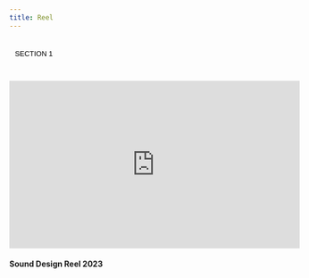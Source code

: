```yaml
---
title: Reel
---
```


<!-- <section>
  <iframe class="image main" width="520" height="300" src="https://www.youtube.com/embed/SC0Ub0Q9SoM" frameborder="0" allowfullscreen></iframe>
	<h4>Sound Design Reel 2023</h4> 
</section>
 -->
<!-- <button class="accordion">Section 1</button>
<div class="panel">
  <p>Lorem ipsum dolor sit amet, consectetur adipisicing elit, sed do eiusmod tempor incididunt ut labore et dolore magna aliqua. Ut enim ad minim veniam, quis nostrud exercitation ullamco laboris nisi ut aliquip ex ea commodo consequat.</p>
  <section>
  <iframe class="image main" width="520" height="300" src="https://www.youtube.com/embed/SC0Ub0Q9SoM" frameborder="0" allowfullscreen></iframe>
	<h4>Sound Design Reel 2023</h4> 
</section>
</div> -->
<html>
<head>
<meta name="viewport" content="width=device-width, initial-scale=1">
<style>
.accordion {
	@include vendor('appearance', 'none');
		@include vendor('transition', 'background-color #{_duration(transition)} ease-in-out, color #{_duration(transition)} ease-in-out');
        background: transparent;
  border: none;
  margin: 10px auto 0;
  display: block;
  font-size: 20px;
  outline: none;
  position: relative;
  transition: 0.3s;
  padding: 10px;
		background-color: transparent;
		border-radius: _size(border-radius);
		border: 0;
		
		box-shadow: inset 0 0 0 _size(border-width) _palette(border);
		color: _palette(fg-bold) !important;
		cursor: pointer;
		display: inline-block;
		font-size: 0.8rem;
		font-weight: _font(weight);
		height: _size(element-height);
		letter-spacing: _font(letter-spacing);
		line-height: _size(element-height);
		outline: 0;
		padding: 0 1.25rem 0 (1.25rem + (_font(letter-spacing) * 0.5));
		text-align: center;
		text-decoration: none;
		text-transform: uppercase;
		white-space: nowrap;
}

.accordion:before{
  content: '';
  border-bottom: 1px solid #000;
  padding: 0 10px;
  position: absolute;
  bottom: 0;
  left: 0;
  right: 0;
  margin: 0 auto;
  width: 0;
  transition: 0.3s;
}

.accordion:hover:before {
  width: 100%;
  padding: 0;
}
.active, .accordion:hover {
  background-color: #ccc;
}
	

.panel {
  padding: 0 18px;
  background-color: transparent;
  max-height: 0;
  overflow: hidden;
  transition: max-height 0.2s ease-out;
}
</style>
</head>
<body>

<button class="accordion">Section 1</button>
<div class="panel">
<br>
  <section>
  <iframe class="image main" width="520" height="300" src="https://www.youtube.com/embed/SC0Ub0Q9SoM" frameborder="0" allowfullscreen></iframe>
	<h4>Sound Design Reel 2023</h4> 
</section>
</div>


<script>
var acc = document.getElementsByClassName("accordion");
var i;

for (i = 0; i < acc.length; i++) {
  acc[i].addEventListener("click", function() {
    this.classList.toggle("active");
    var panel = this.nextElementSibling;
    if (panel.style.maxHeight) {
      panel.style.maxHeight = null;
    } else {
      panel.style.maxHeight = panel.scrollHeight + "px";
    } 
  });
}
</script>

</body>
</html>
